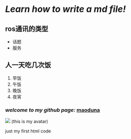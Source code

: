 # *Learn how to write a md file!*
## **ros通讯的类型**
- 话题
- 服务
## **人一天吃几次饭**
1. 早饭
2. 午饭
3. 晚饭
4. 夜宵
### *welcome to my github page:* [**maoduna**](https://github.com/maoduna)

![](https://ss3.bdstatic.com/70cFv8Sh_Q1YnxGkpoWK1HF6hhy/it/u=2233435476,932522079&fm=26&gp=0.jpg)
(this is my avatar)

just my first html code
